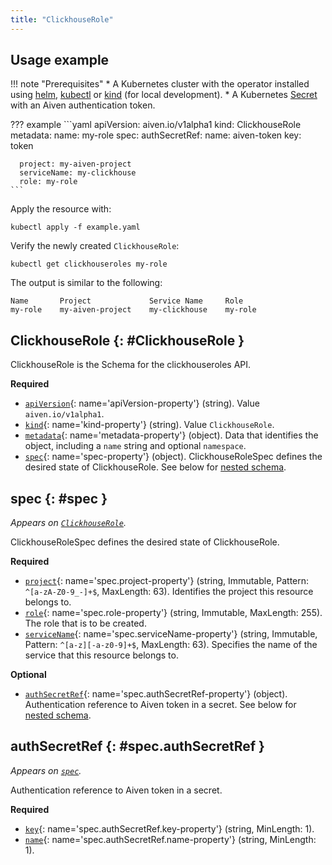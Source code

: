 ```yaml
---
title: "ClickhouseRole"
---
```


## Usage example

!!! note "Prerequisites"
	* A Kubernetes cluster with the operator installed using [helm](../installation/helm.md), [kubectl](../installation/kubectl.md) or [kind](../contributing/developer-guide.md) (for local development).
	* A Kubernetes [Secret](../authentication.md) with an Aiven authentication token.

??? example 
    ```yaml
    apiVersion: aiven.io/v1alpha1
    kind: ClickhouseRole
    metadata:
      name: my-role
    spec:
      authSecretRef:
        name: aiven-token
        key: token
    
      project: my-aiven-project
      serviceName: my-clickhouse
      role: my-role
    ```

Apply the resource with:

```shell
kubectl apply -f example.yaml
```

Verify the newly created `ClickhouseRole`:

```shell
kubectl get clickhouseroles my-role
```

The output is similar to the following:
```shell
Name       Project             Service Name     Role       
my-role    my-aiven-project    my-clickhouse    my-role    
```

## ClickhouseRole {: #ClickhouseRole }

ClickhouseRole is the Schema for the clickhouseroles API.

**Required**

- [`apiVersion`](#apiVersion-property){: name='apiVersion-property'} (string). Value `aiven.io/v1alpha1`.
- [`kind`](#kind-property){: name='kind-property'} (string). Value `ClickhouseRole`.
- [`metadata`](#metadata-property){: name='metadata-property'} (object). Data that identifies the object, including a `name` string and optional `namespace`.
- [`spec`](#spec-property){: name='spec-property'} (object). ClickhouseRoleSpec defines the desired state of ClickhouseRole. See below for [nested schema](#spec).

## spec {: #spec }

_Appears on [`ClickhouseRole`](#ClickhouseRole)._

ClickhouseRoleSpec defines the desired state of ClickhouseRole.

**Required**

- [`project`](#spec.project-property){: name='spec.project-property'} (string, Immutable, Pattern: `^[a-zA-Z0-9_-]+$`, MaxLength: 63). Identifies the project this resource belongs to.
- [`role`](#spec.role-property){: name='spec.role-property'} (string, Immutable, MaxLength: 255). The role that is to be created.
- [`serviceName`](#spec.serviceName-property){: name='spec.serviceName-property'} (string, Immutable, Pattern: `^[a-z][-a-z0-9]+$`, MaxLength: 63). Specifies the name of the service that this resource belongs to.

**Optional**

- [`authSecretRef`](#spec.authSecretRef-property){: name='spec.authSecretRef-property'} (object). Authentication reference to Aiven token in a secret. See below for [nested schema](#spec.authSecretRef).

## authSecretRef {: #spec.authSecretRef }

_Appears on [`spec`](#spec)._

Authentication reference to Aiven token in a secret.

**Required**

- [`key`](#spec.authSecretRef.key-property){: name='spec.authSecretRef.key-property'} (string, MinLength: 1).
- [`name`](#spec.authSecretRef.name-property){: name='spec.authSecretRef.name-property'} (string, MinLength: 1).
